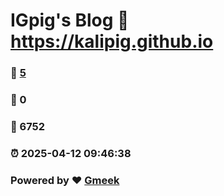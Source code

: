 # IGpig's Blog :link: https://kalipig.github.io 
### :page_facing_up: [5](https://kalipig.github.io/tag.html) 
### :speech_balloon: 0 
### :hibiscus: 6752 
### :alarm_clock: 2025-04-12 09:46:38 
### Powered by :heart: [Gmeek](https://github.com/Meekdai/Gmeek)
